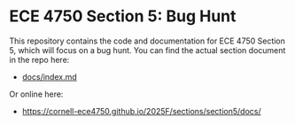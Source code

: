 
ECE 4750 Section 5: Bug Hunt
==========================================================================

This repository contains the code and documentation for ECE 4750 Section
5, which will focus on a bug hunt. You can find the actual
section document in the repo here:

 - [docs/index.md](docs/index.md)

Or online here:

 - https://cornell-ece4750.github.io/2025F/sections/section5/docs/
